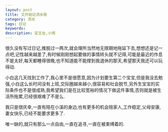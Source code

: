 ```yaml
---
layout: post
title: 又开始记流水账
category: 流水
tags: 日记
keywords: 
description: 定王台,小雨
---
```


很久没有写过日记,推脱过一两次,就会理所当然地无限期地拖延下去,想想还是记一点吧,记性越来越差了,有时候刚刚想起要做的事情转头就不记得,可能是最近的作息不是太好,每天都睡得很晚,也不知道能不能撑到我退休的那天,希望那天我还可以玩得动.  

小白这几天找到工作了,我心里不是很愿意,因为计划要生第二个宝宝,但是我没去勉强,小白这么长时间没有上班,交际圈越来越小,很容易和社会脱节,另外生宝宝的实际条件也不是很成熟,我希望我们是在比较宽裕的情况下做这件事情,否则就是被生活所拖累,已经很艰难了不是么.  

我只是很庆幸,一直有陪在小溪的身边,也有更多的机会陪家人,工作稳定,父母安康,妻女快乐,已经不能要求更多了.  

唯一缺的,就只有那么一点自由,一直在追寻,一直在被束缚着的.  